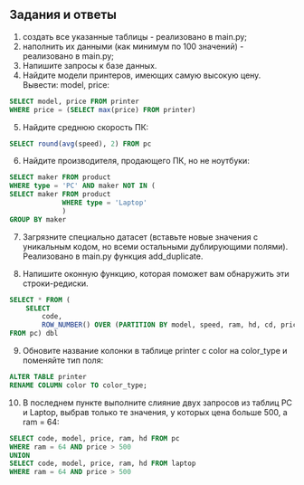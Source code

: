 ## Задания и ответы

1. создать все указанные таблицы - реализовано в main.py;
2. наполнить их данными (как минимум по 100 значений) - реализовано в main.py;
3. Напишите запросы к базе данных.
4. Найдите модели принтеров, имеющих самую высокую цену. Вывести: model, price:
```sql
SELECT model, price FROM printer
WHERE price = (SELECT max(price) FROM printer)
```

5. Найдите среднюю скорость ПК:
```sql
SELECT round(avg(speed), 2) FROM pc
```
6. Найдите производителя, продающего ПК, но не ноутбуки:
```sql
SELECT maker FROM product
WHERE type = 'PC' AND maker NOT IN (
SELECT maker FROM product
             WHERE type = 'Laptop'
             )
GROUP BY maker
```
7. Загрязните специально датасет (вставьте новые значения с уникальным кодом, но всеми остальными дублирующими полями).
Реализовано в main.py функция add_duplicate.

8. Напишите оконную функцию, которая поможет вам обнаружить эти строки-редиски.
```sql
SELECT * FROM (
    SELECT
        code,
        ROW_NUMBER() OVER (PARTITION BY model, speed, ram, hd, cd, price ORDER BY code)
FROM pc) dbl
```
9. Обновите название колонки в таблице printer с color на color_type и поменяйте тип поля:
```sql
ALTER TABLE printer
RENAME COLUMN color TO color_type;
```
10. В последнем пункте выполните слияние двух запросов из таблиц PC и Laptop, 
выбрав только те значения, у которых цена больше 500, а ram = 64:
```sql
SELECT code, model, price, ram, hd FROM pc
WHERE ram = 64 AND price > 500
UNION 
SELECT code, model, price, ram, hd FROM laptop
WHERE ram = 64 AND price > 500
```
